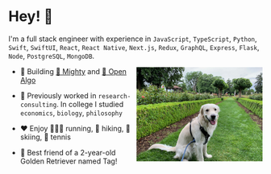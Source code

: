 # Hey! 👋

I'm a full stack engineer with experience in `JavaScript`, `TypeScript`, `Python`, `Swift`, `SwiftUI`, `React`, `React Native`, `Next.js`, `Redux`, `GraphQL`, `Express`, `Flask`, `Node`, `PostgreSQL`, `MongoDB`.

<img align="right" src="tag.jpeg" width="250"  />

- 🌱 Building [💪 Mighty](https://github.com/mighty-app) and [🦄 Open Algo](https://github.com/open-algo)

- 🧰 Previously worked in `research-consulting`. In college I studied `economics`, `biology`, `philosophy`

- ❤️ Enjoy 🏃🏽‍♂️ running, 🥾 hiking, 🎿 skiing, 🎾 tennis

- 🐶 Best friend of a 2-year-old Golden Retriever named Tag!
